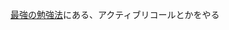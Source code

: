 [最強の勉強法]( https://www.amazon.co.jp/%E7%A7%91%E5%AD%A6%E7%9A%84%E6%A0%B9%E6%8B%A0%E3%81%AB%E5%9F%BA%E3%81%A5%E3%81%8F%E6%9C%80%E9%AB%98%E3%81%AE%E5%8B%89%E5%BC%B7%E6%B3%95-%E5%AE%89%E5%B7%9D-%E5%BA%B7%E4%BB%8B/dp/4046067233/ref=sr_1_1?adgrpid=59014874611&dib=eyJ2IjoiMSJ9.irDo0XILcXrH2-q9hYsR95t62LxaXQ32Iw2UseBxf3XKEKycZQEfRHWLq0H2u7KKEnvp8ynyqilttFrqsKobxH7f4jVaOyUZAz37fpOZ50TNa2ZFd5EhtF3LfROiMQtU1dByrY7ja_q3YwI5gAwol6nnxr-x-2zaw7c1LLgLvKQKvWCnitYQ6m_6VMP4Yno_S2p--P-1EuibPxkb6A8uhZe3aG8mpVuj31cFE69LRY0.5ROCfBU_LnSBVlNUuWaiapUMK6CX2jtOjLhcOtj3PD8&dib_tag=se&hvadid=678982318725&hvdev=c&hvlocphy=1009462&hvnetw=g&hvqmt=e&hvrand=8123146842792426604&hvtargid=kwd-334117130784&hydadcr=12713_13583591&jp-ad-ap=0&keywords=%E6%9C%80%E5%BC%B7%E3%81%AE%E5%8B%89%E5%BC%B7%E6%B3%95&qid=1740274057&s=books&sr=1-1 )にある、アクティブリコールとかをやる
